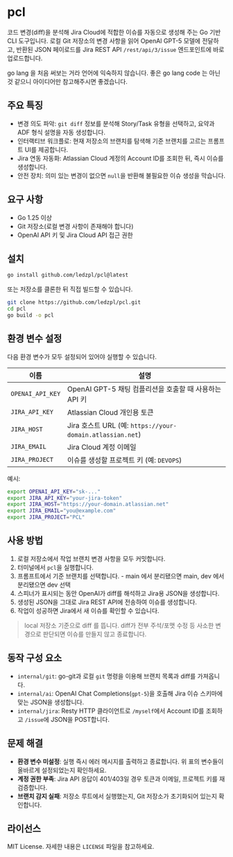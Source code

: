 # pcl

코드 변경(diff)을 분석해 Jira Cloud에 적합한 이슈를 자동으로 생성해 주는 Go 기반 CLI 도구입니다. 로컬 Git 저장소의 변경 사항을 읽어 OpenAI GPT-5 모델에 전달하고, 반환된 JSON 페이로드를 Jira REST API `/rest/api/3/issue` 엔드포인트에 바로 업로드합니다.

go lang 을 처음 써보는 거라 언어에 익숙하지 않습니다. 좋은 go lang code 는 아닌 것 같으니 아이디어만 참고해주시면 좋겠습니다.

## 주요 특징
- 변경 의도 파악: `git diff` 정보를 분석해 Story/Task 유형을 선택하고, 요약과 ADF 형식 설명을 자동 생성합니다.
- 인터랙티브 워크플로: 현재 저장소의 브랜치를 탐색해 기준 브랜치를 고르는 프롬프트 UI를 제공합니다.
- Jira 연동 자동화: Atlassian Cloud 계정의 Account ID를 조회한 뒤, 즉시 이슈를 생성합니다.
- 안전 장치: 의미 있는 변경이 없으면 `null`을 반환해 불필요한 이슈 생성을 막습니다.

## 요구 사항
- Go 1.25 이상
- Git 저장소(로컬 변경 사항이 존재해야 합니다)
- OpenAI API 키 및 Jira Cloud API 접근 권한

## 설치
```bash
go install github.com/ledzpl/pcl@latest
```
또는 저장소를 클론한 뒤 직접 빌드할 수 있습니다.
```bash
git clone https://github.com/ledzpl/pcl.git
cd pcl
go build -o pcl
```

## 환경 변수 설정
다음 환경 변수가 모두 설정되어 있어야 실행할 수 있습니다.

| 이름 | 설명 |
| --- | --- |
| `OPENAI_API_KEY` | OpenAI GPT-5 채팅 컴플리션을 호출할 때 사용하는 API 키 |
| `JIRA_API_KEY` | Atlassian Cloud 개인용 토큰 |
| `JIRA_HOST` | Jira 호스트 URL (예: `https://your-domain.atlassian.net`) |
| `JIRA_EMAIL` | Jira Cloud 계정 이메일 |
| `JIRA_PROJECT` | 이슈를 생성할 프로젝트 키 (예: `DEVOPS`) |

예시:
```bash
export OPENAI_API_KEY="sk-..."
export JIRA_API_KEY="your-jira-token"
export JIRA_HOST="https://your-domain.atlassian.net"
export JIRA_EMAIL="you@example.com"
export JIRA_PROJECT="PCL"
```

## 사용 방법
1. 로컬 저장소에서 작업 브랜치 변경 사항을 모두 커밋합니다.
2. 터미널에서 `pcl`을 실행합니다.
3. 프롬프트에서 기준 브랜치를 선택합니다. - main 에서 분리됐으면 main, dev 에서 분리됐으면 dev 선택
4. 스피너가 표시되는 동안 OpenAI가 diff를 해석하고 Jira용 JSON을 생성합니다.
5. 생성된 JSON을 그대로 Jira REST API에 전송하여 이슈를 생성합니다.
6. 작업이 성공하면 Jira에서 새 이슈를 확인할 수 있습니다.

> local 저장소 기준으로 diff 를 뜹니다.
> diff가 전부 주석/포맷 수정 등 사소한 변경으로 판단되면 이슈를 만들지 않고 종료합니다.

## 동작 구성 요소
- `internal/git`: go-git과 로컬 `git` 명령을 이용해 브랜치 목록과 diff를 가져옵니다.
- `internal/ai`: OpenAI Chat Completions(`gpt-5`)을 호출해 Jira 이슈 스키마에 맞는 JSON을 생성합니다.
- `internal/jira`: Resty HTTP 클라이언트로 `/myself`에서 Account ID를 조회하고 `/issue`에 JSON을 POST합니다.

## 문제 해결
- **환경 변수 미설정**: 실행 즉시 에러 메시지를 출력하고 종료합니다. 위 표의 변수들이 올바르게 설정되었는지 확인하세요.
- **계정 권한 부족**: Jira API 응답이 401/403일 경우 토큰과 이메일, 프로젝트 키를 재검증합니다.
- **브랜치 감지 실패**: 저장소 루트에서 실행했는지, Git 저장소가 초기화되어 있는지 확인합니다.

## 라이선스
MIT License. 자세한 내용은 `LICENSE` 파일을 참고하세요.
